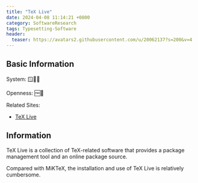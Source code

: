 ```yaml
---
title: "TeX Live"
date: 2024-04-08 11:14:21 +0800
category: SoftwareResearch
tags: Typesetting-Software
header:
  teaser: https://avatars2.githubusercontent.com/u/20062137?s=200&v=4
---
```


## Basic Information

System: 🪟🍎🐧

Openness: 🆓📕

Related Sites:

* [TeX Live](https://www.tug.org/texlive/)

## Information

TeX Live is a collection of TeX-related software that provides a package management tool and an online package source.

Compared with MiKTeX, the installation and use of TeX Live is relatively cumbersome.
